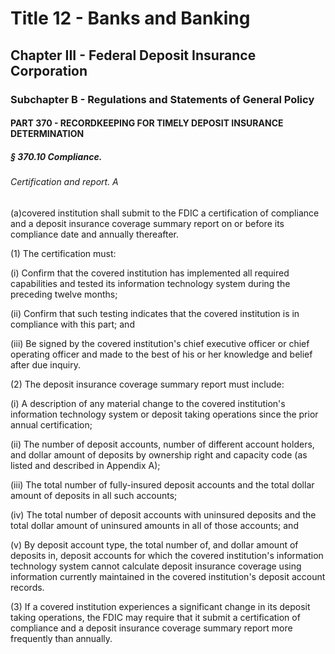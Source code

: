 
# Title 12 - Banks and Banking
## Chapter III - Federal Deposit Insurance Corporation
### Subchapter B - Regulations and Statements of General Policy
#### PART 370 - RECORDKEEPING FOR TIMELY DEPOSIT INSURANCE DETERMINATION
##### § 370.10 Compliance.
###### Certification and report. A

(a)covered institution shall submit to the FDIC a certification of compliance and a deposit insurance coverage summary report on or before its compliance date and annually thereafter.

(1) The certification must:

(i) Confirm that the covered institution has implemented all required capabilities and tested its information technology system during the preceding twelve months;

(ii) Confirm that such testing indicates that the covered institution is in compliance with this part; and

(iii) Be signed by the covered institution's chief executive officer or chief operating officer and made to the best of his or her knowledge and belief after due inquiry.

(2) The deposit insurance coverage summary report must include:

(i) A description of any material change to the covered institution's information technology system or deposit taking operations since the prior annual certification;

(ii) The number of deposit accounts, number of different account holders, and dollar amount of deposits by ownership right and capacity code (as listed and described in Appendix A);

(iii) The total number of fully-insured deposit accounts and the total dollar amount of deposits in all such accounts;

(iv) The total number of deposit accounts with uninsured deposits and the total dollar amount of uninsured amounts in all of those accounts; and

(v) By deposit account type, the total number of, and dollar amount of deposits in, deposit accounts for which the covered institution's information technology system cannot calculate deposit insurance coverage using information currently maintained in the covered institution's deposit account records.

(3) If a covered institution experiences a significant change in its deposit taking operations, the FDIC may require that it submit a certification of compliance and a deposit insurance coverage summary report more frequently than annually.
